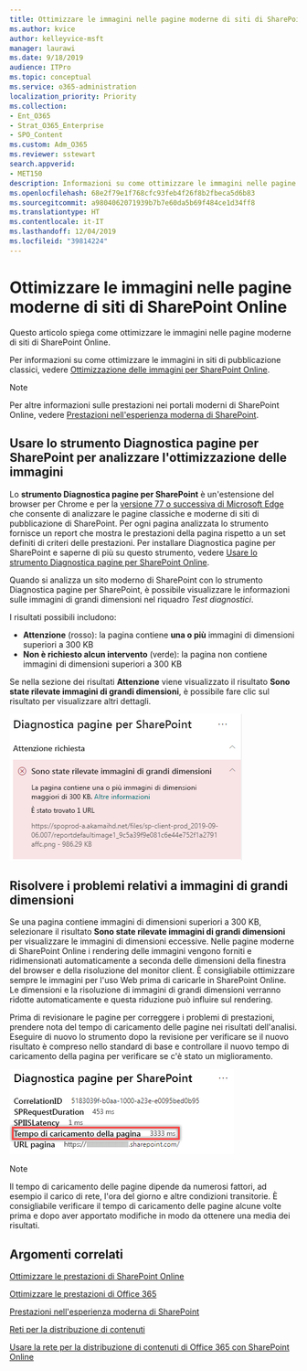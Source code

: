 ```yaml
---
title: Ottimizzare le immagini nelle pagine moderne di siti di SharePoint Online
ms.author: kvice
author: kelleyvice-msft
manager: laurawi
ms.date: 9/18/2019
audience: ITPro
ms.topic: conceptual
ms.service: o365-administration
localization_priority: Priority
ms.collection:
- Ent_O365
- Strat_O365_Enterprise
- SPO_Content
ms.custom: Adm_O365
ms.reviewer: sstewart
search.appverid:
- MET150
description: Informazioni su come ottimizzare le immagini nelle pagine moderne di siti di SharePoint Online.
ms.openlocfilehash: 68e2f79e1f768cfc93feb4f26f8b2fbeca5d6b83
ms.sourcegitcommit: a9804062071939b7b7e60da5b69f484ce1d34ff8
ms.translationtype: HT
ms.contentlocale: it-IT
ms.lasthandoff: 12/04/2019
ms.locfileid: "39814224"
---
```

# <a name="optimize-images-in-sharepoint-online-modern-site-pages"></a>Ottimizzare le immagini nelle pagine moderne di siti di SharePoint Online

Questo articolo spiega come ottimizzare le immagini nelle pagine moderne di siti di SharePoint Online.

Per informazioni su come ottimizzare le immagini in siti di pubblicazione classici, vedere [Ottimizzazione delle immagini per SharePoint Online](image-optimization-for-sharepoint-online.md).

>[!NOTE]
>Per altre informazioni sulle prestazioni nei portali moderni di SharePoint Online, vedere [Prestazioni nell'esperienza moderna di SharePoint](https://docs.microsoft.com/sharepoint/modern-experience-performance).

## <a name="use-the-page-diagnostics-for-sharepoint-tool-to-analyze-image-optimization"></a>Usare lo strumento Diagnostica pagine per SharePoint per analizzare l'ottimizzazione delle immagini

Lo **strumento Diagnostica pagine per SharePoint** è un'estensione del browser per Chrome e per la [versione 77 o successiva di Microsoft Edge](https://www.microsoftedgeinsider.com/download?form=MI13E8&OCID=MI13E8) che consente di analizzare le pagine classiche e moderne di siti di pubblicazione di SharePoint. Per ogni pagina analizzata lo strumento fornisce un report che mostra le prestazioni della pagina rispetto a un set definiti di criteri delle prestazioni. Per installare Diagnostica pagine per SharePoint e saperne di più su questo strumento, vedere [Usare lo strumento Diagnostica pagine per SharePoint Online](page-diagnostics-for-spo.md).

Quando si analizza un sito moderno di SharePoint con lo strumento Diagnostica pagine per SharePoint, è possibile visualizzare le informazioni sulle immagini di grandi dimensioni nel riquadro _Test diagnostici_.

I risultati possibili includono:

- **Attenzione** (rosso): la pagina contiene **una o più** immagini di dimensioni superiori a 300 KB
- **Non è richiesto alcun intervento** (verde): la pagina non contiene immagini di dimensioni superiori a 300 KB

Se nella sezione dei risultati **Attenzione** viene visualizzato il risultato **Sono state rilevate immagini di grandi dimensioni**, è possibile fare clic sul risultato per visualizzare altri dettagli.

![Risultati dello strumento Diagnostica pagine](media/modern-portal-optimization/pagediag-large-images.png)

## <a name="remediate-large-image-issues"></a>Risolvere i problemi relativi a immagini di grandi dimensioni

Se una pagina contiene immagini di dimensioni superiori a 300 KB, selezionare il risultato **Sono state rilevate immagini di grandi dimensioni** per visualizzare le immagini di dimensioni eccessive. Nelle pagine moderne di SharePoint Online i rendering delle immagini vengono forniti e ridimensionati automaticamente a seconda delle dimensioni della finestra del browser e della risoluzione del monitor client. È consigliabile ottimizzare sempre le immagini per l'uso Web prima di caricarle in SharePoint Online. Le dimensioni e la risoluzione di immagini di grandi dimensioni verranno ridotte automaticamente e questa riduzione può influire sul rendering.

Prima di revisionare le pagine per correggere i problemi di prestazioni, prendere nota del tempo di caricamento delle pagine nei risultati dell'analisi. Eseguire di nuovo lo strumento dopo la revisione per verificare se il nuovo risultato è compreso nello standard di base e controllare il nuovo tempo di caricamento della pagina per verificare se c'è stato un miglioramento.

![Risultati del tempo di caricamento delle pagine](media/modern-portal-optimization/pagediag-page-load-time.png)

>[!NOTE]
>Il tempo di caricamento delle pagine dipende da numerosi fattori, ad esempio il carico di rete, l'ora del giorno e altre condizioni transitorie. È consigliabile verificare il tempo di caricamento delle pagine alcune volte prima e dopo aver apportato modifiche in modo da ottenere una media dei risultati.

## <a name="related-topics"></a>Argomenti correlati

[Ottimizzare le prestazioni di SharePoint Online](tune-sharepoint-online-performance.md)

[Ottimizzare le prestazioni di Office 365](tune-office-365-performance.md)

[Prestazioni nell'esperienza moderna di SharePoint](https://docs.microsoft.com/sharepoint/modern-experience-performance)

[Reti per la distribuzione di contenuti](content-delivery-networks.md)

[Usare la rete per la distribuzione di contenuti di Office 365 con SharePoint Online](use-office-365-cdn-with-spo.md)
